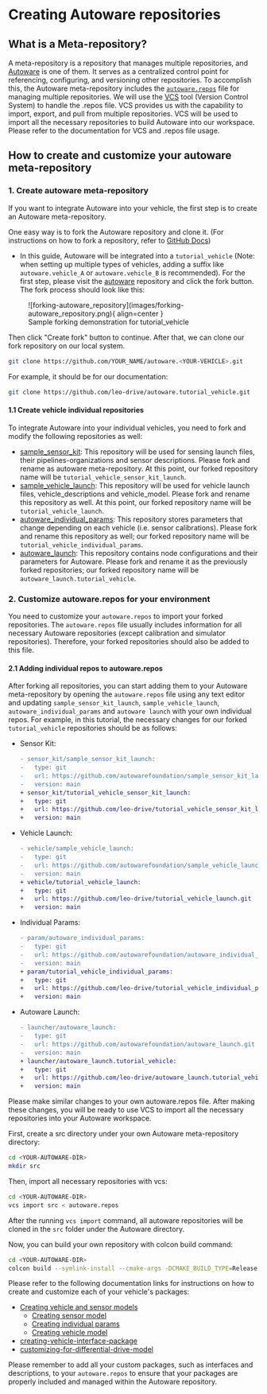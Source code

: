 # Creating Autoware repositories

## What is a Meta-repository?

A meta-repository is a repository that manages multiple repositories,
and [Autoware](https://github.com/autowarefoundation/autoware) is one of them.
It serves as a centralized control point for referencing, configuring,
and versioning other repositories.
To accomplish this,
the Autoware meta-repository includes the [`autoware.repos`](https://github.com/autowarefoundation/autoware/blob/v1.0/autoware.repos) file
for managing multiple repositories.
We will use the [VCS](https://github.com/dirk-thomas/vcstool) tool
(Version Control System) to handle the .repos file.
VCS provides us with the capability to import, export, and pull from multiple repositories.
VCS will be used to import all the necessary repositories to build Autoware into our workspace.
Please refer to the documentation for VCS and .repos file usage.

## How to create and customize your autoware meta-repository

### 1. Create autoware meta-repository

If you want to integrate Autoware into your vehicle, the first step is to create an Autoware meta-repository.

One easy way is to fork the Autoware repository and clone it.
(For instructions on how to fork a repository,
refer to [GitHub Docs](https://docs.github.com/en/get-started/quickstart/fork-a-repo))

- In this guide, Autoware will be integrated into a `tutorial_vehicle`
  (Note: when setting up multiple types of vehicles,
  adding a suffix like `autoware.vehicle_A` or `autoware.vehicle_B` is recommended).
  For the first step,
  please visit the [autoware](https://github.com/autowarefoundation/autoware) repository
  and click the fork button.
  The fork process should look like this:

<figure markdown>
  ![forking-autoware_repository](images/forking-autoware_repository.png){ align=center }
  <figcaption>
    Sample forking demonstration for tutorial_vehicle
  </figcaption>
</figure>

Then click "Create fork" button to continue. After that, we can clone our fork repository on our local system.

```bash
git clone https://github.com/YOUR_NAME/autoware.<YOUR-VEHICLE>.git
```

For example, it should be for our documentation:

```bash
git clone https://github.com/leo-drive/autoware.tutorial_vehicle.git
```

#### 1.1 Create vehicle individual repositories

To integrate Autoware into your individual vehicles,
you need to fork and modify the following repositories as well:

- [sample_sensor_kit](https://github.com/autowarefoundation/sample_sensor_kit_launch): This repository will be used for sensing launch files, their pipelines-organizations and sensor descriptions.
  Please fork and rename as autoware meta-repository. At this point, our forked repository name will be `tutorial_vehicle_sensor_kit_launch`.
- [sample_vehicle_launch](https://github.com/autowarefoundation/sample_vehicle_launch): This repository will be used for vehicle launch files, vehicle_descriptions and vehicle_model.
  Please fork and rename this repository as well. At this point, our forked repository name will be `tutorial_vehicle_launch`.
- [autoware_individual_params](https://github.com/autowarefoundation/autoware_individual_params): This repository stores parameters that change depending on each vehicle (i.e. sensor calibrations). Please fork
  and rename this repository as well; our forked repository name will be `tutorial_vehicle_individual_params`.
- [autoware_launch](https://github.com/autowarefoundation/autoware_launch):
  This repository contains node configurations and their parameters for Autoware.
  Please fork and rename it as the previously forked repositories;
  our forked repository name will be `autoware_launch.tutorial_vehicle`.

### 2. Customize autoware.repos for your environment

You need to customize your `autoware.repos` to import your forked repositories.
The `autoware.repos` file usually includes information for all necessary Autoware repositories
(except calibration and simulator repositories).
Therefore, your forked repositories should also be added to this file.

#### 2.1 Adding individual repos to autoware.repos

After forking all repositories,
you can start
adding them to your Autoware meta-repository
by opening the `autoware.repos` file using any text editor and updating `sample_sensor_kit_launch`,
`sample_vehicle_launch`, `autoware_individual_params`
and `autoware launch` with your own individual repos.
For example, in this tutorial,
the necessary changes for our forked `tutorial_vehicle` repositories should be as follows:

- Sensor Kit:

  ```diff
  - sensor_kit/sample_sensor_kit_launch:
  -   type: git
  -   url: https://github.com/autowarefoundation/sample_sensor_kit_launch.git
  -   version: main
  + sensor_kit/tutorial_vehicle_sensor_kit_launch:
  +   type: git
  +   url: https://github.com/leo-drive/tutorial_vehicle_sensor_kit_launch.git
  +   version: main
  ```

- Vehicle Launch:

  ```diff
  - vehicle/sample_vehicle_launch:
  -   type: git
  -   url: https://github.com/autowarefoundation/sample_vehicle_launch.git
  -   version: main
  + vehicle/tutorial_vehicle_launch:
  +   type: git
  +   url: https://github.com/leo-drive/tutorial_vehicle_launch.git
  +   version: main
  ```

- Individual Params:

  ```diff
  - param/autoware_individual_params:
  -   type: git
  -   url: https://github.com/autowarefoundation/autoware_individual_params.git
  -   version: main
  + param/tutorial_vehicle_individual_params:
  +   type: git
  +   url: https://github.com/leo-drive/tutorial_vehicle_individual_params.git
  +   version: main
  ```

- Autoware Launch:

  ```diff
  - launcher/autoware_launch:
  -   type: git
  -   url: https://github.com/autowarefoundation/autoware_launch.git
  -   version: main
  + launcher/autoware_launch.tutorial_vehicle:
  +   type: git
  +   url: https://github.com/leo-drive/autoware_launch.tutorial_vehicle.git
  +   version: main
  ```

Please make similar changes to your own autoware.repos file.
After making these changes,
you will be ready to use VCS to import all the necessary repositories into your Autoware workspace.

First, create a src directory under your own Autoware meta-repository directory:

```bash
cd <YOUR-AUTOWARE-DIR>
mkdir src
```

Then, import all necessary repositories with vcs:

```bash
cd <YOUR-AUTOWARE-DIR>
vcs import src < autoware.repos
```

After the running `vcs import` command,
all autoware repositories will be cloned in the `src` folder under the Autoware directory.

Now, you can build your own repository with colcon build command:

```bash
cd <YOUR-AUTOWARE-DIR>
colcon build --symlink-install --cmake-args -DCMAKE_BUILD_TYPE=Release
```

Please refer to the following documentation links for instructions
on how to create and customize each of your vehicle's packages:

- [Creating vehicle and sensor models](../creating-vehicle-and-sensor-model/index.md)
  - [Creating sensor model](../creating-vehicle-and-sensor-model/creating-sensor-model/index.md)
  - [Creating individual params](../creating-vehicle-and-sensor-model/creating-individual-params/index.md)
  - [Creating vehicle model](../creating-vehicle-and-sensor-model/creating-vehicle-model/index.md)
- [creating-vehicle-interface-package](https://autowarefoundation.github.io/autoware-documentation/main/how-to-guides/integrating-autoware/creating-vehicle-interface-package/creating-a-vehicle-interface-for-an-ackermann-kinematic-model/)
- [customizing-for-differential-drive-model](https://autowarefoundation.github.io/autoware-documentation/main/how-to-guides/integrating-autoware/creating-vehicle-interface-package/customizing-for-differential-drive-model/)

Please remember to add all your custom packages, such as interfaces and descriptions, to your `autoware.repos` to ensure that your packages are properly included and managed within the Autoware repository.
